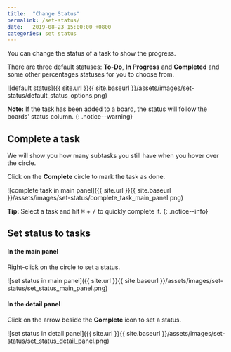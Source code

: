 ```yaml
---
title:  "Change Status"
permalink: /set-status/
date:   2019-08-23 15:00:00 +0800
categories: set status
---
```

You can change the status of a task to show the progress. 

There are three default statuses: **To-Do**, **In Progress** and **Completed** and some other percentages statuses for you to choose from. 

![default status]({{ site.url }}{{ site.baseurl }}/assets/images/set-status/default_status_options.png)

**Note:** If the task has been added to a board, the status will follow the boards' status column.
{: .notice--warning}

## Complete a task

We will show you how many subtasks you still have when you hover over the circle.

Click on the **Complete** circle to mark the task as done. 

![complete task in main panel]({{ site.url }}{{ site.baseurl }}/assets/images/set-status/complete_task_main_panel.png)

**Tip:** Select a task and hit <kbd>⌘</kbd> + <kbd>/</kbd> to quickly complete it.
{: .notice--info}


## Set status to tasks

#### In the main panel

Right-click on the circle to set a status.

![set status in main panel]({{ site.url }}{{ site.baseurl }}/assets/images/set-status/set_status_main_panel.png)

#### In the detail panel

Click on the arrow beside the **Complete** icon to set a status.

![set status in detail panel]({{ site.url }}{{ site.baseurl }}/assets/images/set-status/set_status_detail_panel.png)

